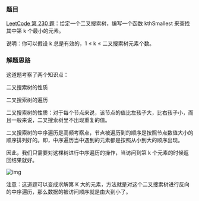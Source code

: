 ### 题目
[LeetCode 第 230 题](https://leetcode-cn.com/problems/kth-smallest-element-in-a-bst/)：给定一个二叉搜索树，编写一个函数 kthSmallest 来查找其中第 k 个最小的元素。

 

说明：你可以假设 k 总是有效的，1 ≤ k ≤ 二叉搜索树元素个数。


### 解题思路

这道题考察了两个知识点：

二叉搜索树的性质

二叉搜索树的遍历



二叉搜索树的性质：对于每个节点来说，该节点的值比左孩子大，比右孩子小，而且一般来说，二叉搜索树里不出现重复的值。

 

二叉搜索树的中序遍历是高频考察点，节点被遍历到的顺序是按照节点数值大小的顺序排列好的。即，中序遍历当中遇到的元素都是按照从小到大的顺序出现。

 

因此，我们只需要对这棵树进行中序遍历的操作，当访问到第 k 个元素的时候返回结果就好。

![img](https://gitee.com/zhaojinxin_golden/article-images/raw/master/typora/CgoB5l2IRaOAag5tAHlWAofWh6A551.gif)



注意：这道题可以变成求解第 K 大的元素，方法就是对这个二叉搜索树进行反向的中序遍历，那么数据的被访问顺序就是由大到小了。